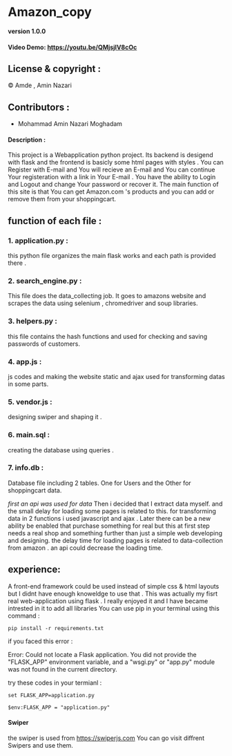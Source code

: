 # Amazon_copy
**version 1.0.0**
#### Video Demo:  <https://youtu.be/QMjsjlV8cOc> 
## License & copyright :
© Amde , Amin Nazari
## Contributors : 
- Mohammad Amin Nazari Moghadam
#### Description :  
This project is a Webapplication python project. Its backend is desigend with flask and the frontend is basicly some html pages with styles . You can Register with E-mail and You will recieve an E-mail and You can continue Your registeration with a link in Your E-mail . You have the ability to Login and Logout and change Your password or recover it. The main function of this site is that You can get Amazon.com 's products and you can add or remove them from your shoppingcart.
## function of each file :
### 1. application.py :
this python file organizes the main flask works and each path is provided there . 
### 2. search_engine.py :
This file does the data_collecting job. It goes to amazons website and scrapes the data using selenium , chromedriver and soup libraries.
### 3. helpers.py :
this file contains the hash functions and  used for checking and saving passwords of customers.
### 4. app.js :
js codes and making the website static and ajax used for transforming datas in some parts.
### 5. vendor.js : 
designing swiper and shaping it .
### 6. main.sql :
creating the database using queries .
### 7. info.db :
Database file including 2 tables. One for Users and the Other for shoppingcart data.

*first an api was used for data* Then i decided that I extract data myself. and the small delay for loading some pages is related to this.
for transforming data in 2 functions i used javascript and ajax . Later there can be a new ability be enabled that purchase something for real but this at first step needs a real shop and something further than just a simple web developing and designing.
the delay time for loading pages is related to data-collection from amazon . an api could decrease the loading time.


## experience:
A front-end framework could be used instead of simple css & html layouts but I didnt have enough knoweldge to use that . This was actually my fisrt real web-application using flask . I really enjoyed it and I have became intrested in it
to add all libraries You can use pip in your terminal using this command :

`pip install -r requirements.txt `

if you faced this error : 

Error: Could not locate a Flask application. You did not provide the "FLASK_APP" environment variable, and a "wsgi.py" or "app.py" module was not found in the current directory.

try these codes in your termianl :

`set FLASK_APP=application.py`

`$env:FLASK_APP = "application.py"`

#### Swiper
the swiper is used from https://swiperjs.com
You can go visit diffrent Swipers and  use them.



